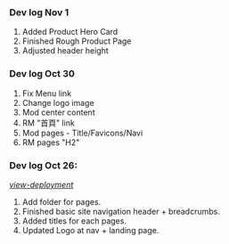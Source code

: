### Dev log Nov 1
1. Added Product Hero Card
2. Finished Rough Product Page
3. Adjusted header height 

### Dev log Oct 30
1. Fix Menu link
2. Change logo image
3. Mod center content
4. RM "首頁" link
5. Mod pages - Title/Favicons/Navi
6. RM  pages "H2"

### Dev log Oct 26:

[*view-deployment*](https://ws-dev.vercel.app)

1. Add folder for pages.
2. Finished basic site navigation header + breadcrumbs.
3. Added titles for each pages.
4. Updated Logo at nav + landing page.
